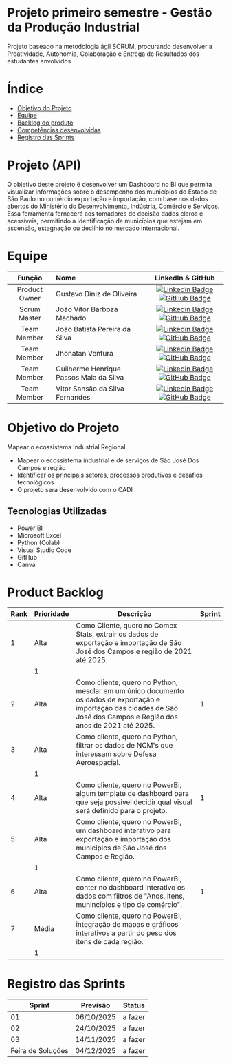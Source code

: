 # Projeto primeiro semestre - Gestão da Produção Industrial 

Projeto baseado na metodologia ágil SCRUM, procurando desenvolver a Proatividade, Autonomia, Colaboração e Entrega de Resultados dos estudantes envolvidos

# Índice
* [Objetivo do Projeto](#objetivo-do-projeto)
* [Equipe](#Equipe)
* [Backlog do produto](#Product-Backlog)
* [Competências desenvolvidas](#competências-desenvolvidas)
* [Registro das Sprints](#Registro-das-Sprints)


# Projeto (API) 
O objetivo deste projeto é desenvolver um Dashboard no BI que permita visualizar informações sobre o desempenho dos municípios do Estado de São Paulo no comércio exportação e importação, com base nos dados abertos do Ministério do Desenvolvimento, Indústria, Comércio e Serviços. Essa ferramenta fornecerá aos tomadores de decisão dados claros e acessíveis, permitindo a identificação de municípios que estejam em ascensão, estagnação ou declínio no mercado internacional. 

# Equipe
|    Função     | Nome                                  |                                                                                                                                                      LinkedIn & GitHub                                                                                                                                                      |
| :-----------: | :------------------------------------ | :-------------------------------------------------------------------------------------------------------------------------------------------------------------------------------------------------------------------------------------------------------------------------------------------------------------------------: |
| Product Owner |   Gustavo Diniz de Oliveira   |     [![Linkedin Badge](https://img.shields.io/badge/Linkedin-blue?style=flat-square&logo=Linkedin&logoColor=white)](https://www.linkedin.com/in/gustavo-diniz-de-oliveira-172554260?) [![GitHub Badge](https://img.shields.io/badge/GitHub-111217?style=flat-square&logo=github&logoColor=white)](https://github.com/XZ717)              |
| Scrum Master  | João Vitor Barboza Machado  |      [![Linkedin Badge](https://img.shields.io/badge/Linkedin-blue?style=flat-square&logo=Linkedin&logoColor=white)](https://www.linkedin.com/in/jo%C3%A3o-ricardo-rodrigues-ara%C3%BAjo-705560149?utm_source=share&utm_campaign=share_via&utm_content=profile&utm_medium=android_app) [![GitHub Badge](https://img.shields.io/badge/GitHub-111217?style=flat-square&logo=github&logoColor=white)](https://github.com/trabalhofatec2025)     |
| Team Member   | João Batista Pereira da Silva  |         [![Linkedin Badge](https://img.shields.io/badge/Linkedin-blue?style=flat-square&logo=Linkedin&logoColor=white)](https://www.linkedin.com/in/jo%C3%A3o-pereira-da-silva-990ba6248?utm_source=share&utm_campaign=share_via&utm_content=profile&utm_medium=ios_app) [![GitHub Badge](https://img.shields.io/badge/GitHub-111217?style=flat-square&logo=github&logoColor=white)](https://github.com/JaoPereira292)        |
|  Team Member  | Jhonatan Ventura  |         [![Linkedin Badge](https://img.shields.io/badge/Linkedin-blue?style=flat-square&logo=Linkedin&logoColor=white)](https://www.linkedin.com/in/jhonatan-ventura-867433379?) [![GitHub Badge](https://img.shields.io/badge/GitHub-111217?style=flat-square&logo=github&logoColor=white)](https://github.com/Jhonatanventura1709)        |
|  Team Member  | Guilherme Henrique Passos Maia da Silva   |   [![Linkedin Badge](https://img.shields.io/badge/Linkedin-blue?style=flat-square&logo=Linkedin&logoColor=white)](https://www.linkedin.com/in/guilherme-henrique-silva-a19b87208?) [![GitHub Badge](https://img.shields.io/badge/GitHub-111217?style=flat-square&logo=github&logoColor=white)](https://github.com/Guipass0s)   |
|  Team Member  | Vitor Sansão da Silva Fernandes   |   [![Linkedin Badge](https://img.shields.io/badge/Linkedin-blue?style=flat-square&logo=Linkedin&logoColor=white)](https://www.linkedin.com/in/guilherme-henrique-silva-a19b87208?) [![GitHub Badge](https://img.shields.io/badge/GitHub-111217?style=flat-square&logo=github&logoColor=white)](https://github.com/Guipass0s)   |
  


# Objetivo do Projeto
Mapear o ecossistema Industrial Regional
* Mapear o ecossistema industrial e de serviços de São José Dos Campos e região
* Identificar os principais setores, processos produtivos e desafios tecnológicos
* O projeto sera desenvolvido com o CADI

## Tecnologias Utilizadas

* Power BI
* Microsoft Excel
* Python (Colab)
* Visual Studio Code
* GitHub
* Canva




# Product Backlog

| Rank | Prioridade | Descrição                                                                                                                                                                                                      | Sprint |
|------|------------|----------------------------------------------------------------------------------------------------------------------------------------------------------------------------------------------------------------|--------|
| 1    | Alta       | Como Cliente, quero no Comex Stats, extrair os dados de exportação e importação de São José dos Campos e região de 2021 até 2025.                                        
                | 1      |
| 2    | Alta       | Como cliente, quero no Python, mesclar em um único documento os dados de exportação e importação das cidades de São José dos Campos e Região dos anos de 2021 até 2025.                                        | 1      |
| 3    | Alta       | Como cliente, quero no Python, filtrar os dados de NCM's que interessam sobre Defesa Aeroespacial.                                                             
                | 1      |
| 4    | Alta       | Como cliente, quero no PowerBi, algum template de dashboard para que seja possivel decidir qual visual será definido para o projeto.                                                                           | 1      |
| 5    | Alta       | Como cliente, quero no PowerBi, um dashboard interativo para exportação e importação dos municipios de São José dos Campos e Região.
                | 1      |
| 6    | Alta       | Como cliente, quero no PowerBI, conter no dashboard interativo os dados com filtros de "Anos, itens, munincípios e tipo de comércio".                                                                          | 1      |
| 7    | Média      | Como cliente, quero no PowerBI, integração de mapas e gráficos interativos a partir do peso dos itens de cada região.                                                  
                | 1      |





  
# Registro das Sprints

| Sprint            | Previsão   | Status   
|-------------------|------------|----------|
| 01                | 06/10/2025 | a fazer  | 
| 02                | 24/10/2025 | a fazer  |
| 03                | 14/11/2025 | a fazer  |
| Feira de Soluções | 04/12/2025 | a fazer  |

